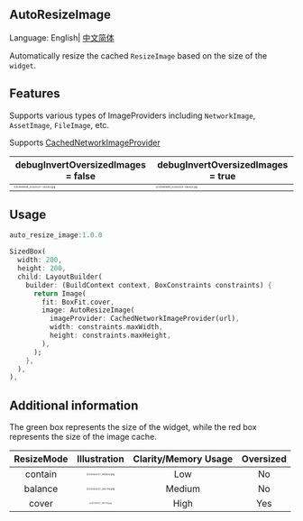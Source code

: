 ## AutoResizeImage

Language: English| [中文简体]()

Automatically resize the cached `ResizeImage` based on the size of the `widget`.



## Features

Supports various types of ImageProviders including `NetworkImage`, `AssetImage`, `FileImage`, etc.

Supports [CachedNetworkImageProvider](https://pub.dev/packages/cached_network_image)

| debugInvertOversizedImages = false                           | debugInvertOversizedImages = true                            |
| ------------------------------------------------------------ | ------------------------------------------------------------ |
| <img src="https://s2.loli.net/2024/02/28/aKPEl37huXGHSez.jpg" alt="Screenshot_20240227-183452.jpg" style="zoom:25%;" /> | <img src="https://s2.loli.net/2024/02/28/UGHqMsncfS4FAJO.jpg" alt="Screenshot_20240228-095622.jpg" style="zoom:25%;" /> |

## Usage



```dart
auto_resize_image:1.0.0
```



```dart
SizedBox(
  width: 200,
  height: 200,
  child: LayoutBuilder(
    builder: (BuildContext context, BoxConstraints constraints) {
      return Image(
        fit: BoxFit.cover,
        image: AutoResizeImage(
          imageProvider: CachedNetworkImageProvider(url),
          width: constraints.maxWidth,
          height: constraints.maxHeight,
        ),
      );
    },
  ),
),
```



## Additional information

The green box represents the size of the widget, while the red box represents the size of the image cache.

| ResizeMode |                         Illustration                         | Clarity/Memory Usage | Oversized |
| :--------: | :----------------------------------------------------------: | :------------------: | :-------: |
|  contain   | <img src="https://s2.loli.net/2024/02/28/27lijdrHDCFOkY1.jpg" alt="20240227_165632.jpg" style="zoom:25%;" /> |         Low          |    No     |
|  balance   | <img src="https://s2.loli.net/2024/02/28/ySYTuAZ1vXoFHib.jpg" alt="20240227_165706.jpg" style="zoom:25%;" /> |        Medium        |    No     |
|   cover    | <img src="https://s2.loli.net/2024/02/28/5mV6fMKj8GigFzv.jpg" alt="20240227_165733.jpg" style="zoom:20%;" /> |         High         |    Yes    |
